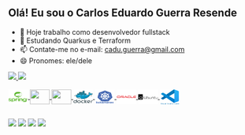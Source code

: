 ## Olá! Eu sou o Carlos Eduardo Guerra Resende 

- 🔭 Hoje trabalho como desenvolvedor fullstack
- 🌱 Estudando Quarkus e Terraform
- 📫 Contate-me no e-mail: cadu.guerra@gmail.com
- 😄 Pronomes: ele/dele

<div>
  <a href="https://github.com/cadugr">
  <img height="180em" src="https://github-readme-stats.vercel.app/api?username=cadugr&show_icons=true&theme=dracula&border_radius=20&include_all_commits=true&count_private=true">  
  <img height="180em" src="https://github-readme-stats.vercel.app/api/top-langs/?username=cadugr&layout=compact&langs_count=16&theme=dracula">    
</div>

<div style="display: inline_block"><br>
  <img align="center" height="30" width="40" src="https://github.com/devicons/devicon/blob/master/icons/spring/spring-original-wordmark.svg" />
  <img align="center" height="30" width="40" src="https://cdn.jsdelivr.net/gh/devicons/devicon/icons/java/java-original-wordmark.svg" />
  <img align="center" height="30" width="40" src="https://cdn.jsdelivr.net/gh/devicons/devicon/icons/angularjs/angularjs-original-wordmark.svg" />
  <img align="center" height="30" width="40" src="https://github.com/devicons/devicon/blob/master/icons/docker/docker-original-wordmark.svg" />
  <img align="center" height="30" width="40" src="https://github.com/devicons/devicon/blob/master/icons/kubernetes/kubernetes-plain-wordmark.svg" />
  <img align="center" height="30" width="40" src="https://github.com/devicons/devicon/blob/master/icons/oracle/oracle-original.svg" />
  <img align="center" height="30" width="40" src="https://github.com/devicons/devicon/blob/master/icons/ubuntu/ubuntu-plain-wordmark.svg" />
  <img align="center" height="30" width="40" src="https://github.com/devicons/devicon/blob/master/icons/vscode/vscode-original-wordmark.svg" />
</div>

##

<div>
  <a href="https://www.instagram.com/guerracadu" target="_blank"><img src="https://img.shields.io/badge/Instagram-E4405F?style=for-the-badge&logo=instagram&logoColor=white"></a>
  <a href="https://www.facebook.com/cadu.guerra.37" target="_blank"><img src="https://img.shields.io/badge/Facebook-1877F2?style=for-the-badge&logo=facebook&logoColor=white"></a>
  <a href="https://www.linkedin.com/in/cadu-guerra-20355480/" target="_blank"><img src="https://img.shields.io/badge/LinkedIn-0077B5?style=for-the-badge&logo=linkedin&logoColor=white"></a>  
  <a href="https://discord.gg/cadugr#6529" target="_blank"><img src="https://img.shields.io/badge/Discord-7289DA?style=for-the-badge&logo=discord&logoColor=white"></a>  
</div>

